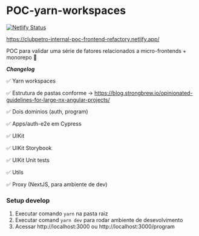 # POC-yarn-workspaces

[![Netlify Status](https://api.netlify.com/api/v1/badges/ff897193-1a92-4a01-a5b6-86b30a5b150b/deploy-status)](https://app.netlify.com/sites/clubpetro-internal-poc-frontend-refactory/deploys)

https://clubpetro-internal-poc-frontend-refactory.netlify.app/

POC para validar uma série de fatores relacionados a micro-frontends + monorepo 🎯

**_Changelog_**

✅ Yarn workspaces

✅ Estrutura de pastas conforme → https://blog.strongbrew.io/opinionated-guidelines-for-large-nx-angular-projects/

✅ Dois dominios (auth, program)

✅ Apps/auth-e2e em Cypress

✅ UIKit

✅ UIKit Storybook

✅ UIKit Unit tests

✅ Utils

✅ Proxy (NextJS, para ambiente de dev)

### Setup develop

1. Executar comando `yarn` na pasta raiz
2. Executar comand `yarn dev` para rodar ambiente de desevolvimento
3. Acessar http://localhost:3000 ou http://localhost:3000/program
